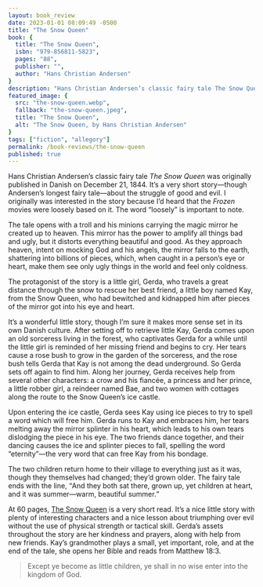 ```yaml
---
layout: book_review
date: 2023-01-01 08:09:49 -0500
title: "The Snow Queen"
book: {
  title: "The Snow Queen",
  isbn: "979-856811-5823",
  pages: "88",
  publisher: "",
  author: "Hans Christian Andersen"
}
description: "Hans Christian Andersen’s classic fairy tale The Snow Queen explores the struggle between good and evil."
featured_image: {
  src: "the-snow-queen.webp",
  fallback: "the-snow-queen.jpeg",
  title: "The Snow Queen",
  alt: "The Snow Queen, by Hans Christian Andersen"
}
tags: ["fiction", "allegory"]
permalink: /book-reviews/the-snow-queen
published: true
---
```


Hans Christian Andersen’s classic fairy tale _The Snow Queen_ was originally published in Danish on December 21, 1844. It’s a very short story&mdash;though Andersen’s longest fairy tale&mdash;about the struggle of good and evil. I originally was interested in the story because I’d heard that the _Frozen_ movies were loosely based on it. The word “loosely” is important to note.

The tale opens with a troll and his minions carrying the magic mirror he created up to heaven. This mirror has the power to amplify all things bad and ugly, but it distorts everything beautiful and good. As they approach heaven, intent on mocking God and his angels, the mirror falls to the earth, shattering into billions of pieces, which, when caught in a person’s eye or heart, make them see only ugly things in the world and feel only coldness.

The protagonist of the story is a little girl, Gerda, who travels a great distance through the snow to rescue her best friend, a little boy named Kay, from the Snow Queen, who had bewitched and kidnapped him after pieces of the mirror got into his eye and heart.

It’s a wonderful little story, though I’m sure it makes more sense set in its own Danish culture. After setting off to retrieve little Kay, Gerda comes upon an old sorceress living in the forest, who captivates Gerda for a while until the little girl is reminded of her missing friend and begins to cry. Her tears cause a rose bush to grow in the garden of the sorceress, and the rose bush tells Gerda that Kay is not among the dead underground. So Gerda sets off again to find him. Along her journey, Gerda receives help from several other characters: a crow and his fiancée, a princess and her prince, a little robber girl, a reindeer named Bae, and two women with cottages along the route to the Snow Queen’s ice castle.

Upon entering the ice castle, Gerda sees Kay using ice pieces to try to spell a word which will free him. Gerda runs to Kay and embraces him, her tears melting away the mirror splinter in his heart, which leads to his own tears dislodging the piece in his eye. The two friends dance together, and their dancing causes the ice and splinter pieces to fall, spelling the word “eternity”&mdash;the very word that can free Kay from his bondage.

The two children return home to their village to everything just as it was, though they themselves had changed; they’d grown older. The fairy tale ends with the line, <q>And they both sat there, grown up, yet children at heart, and it was summer&mdash;warm, beautiful summer.</q>

At 60 pages, <a href="https://www.goodreads.com/book/show/57321398-the-snow-queen" class="italic" target="_blank">The Snow Queen</a> is a very short read. It’s a nice little story with plenty of interesting characters and a nice lesson about triumphing over evil without the use of physical strength or tactical skill. Gerda’s assets throughout the story are her kindness and prayers, along with help from new friends. Kay’s grandmother plays a small, yet important, role, and at the end of the tale, she opens her Bible and reads from Matthew 18:3.

> Except ye become as little children, ye shall in no wise enter into the kingdom of God.